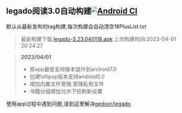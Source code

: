 ## legado阅读3.0自动构建[![Android CI](https://github.com/liufuyou/gedoor-Build/workflows/Android%20CI/badge.svg)](https://github.com/liufuyou/gedoor-Build/actions)

默认从最新发布的tag构建,每次构建会自动清空18PlusList.txt

> 最新构建下载:[legado-3.23.040118.apk](https://github.com/liufuyou/gedoor-Build/releases/download/legado-3.23.040118/legado-3.23.040118.apk) 上次构建时间:2023-04-01 20:24:27
<!--start-->
> **2023/04/01**
> 
> * 原app最低支持版本提升到android7.0
> * 创建lollipop版本支持android5.0
> * 增加内置文件管理,管理私有文件
> * 书籍分组增加允许下拉刷新设置
<!--end-->
  
使用app过程中遇到问题,请到这里解决[gedoor/legado](https://github.com/gedoor/legado/issues)

